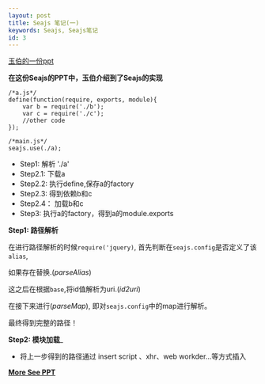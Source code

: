 ```yaml
---
layout: post
title: Seajs 笔记(一)
keywords: Seajs, Seajs笔记
id: 3
---
```


[玉伯的一份ppt][ppt]

[ppt]: https://speakerdeck.com/lifesinger/seajs

__在这份Seajs的PPT中，玉伯介绍到了Seajs的实现__


	/*a.js*/
	define(function(require, exports, module){
		var b = require('./b');
		var c = require('./c');
		//other code
	});

	/*main.js*/
	seajs.use(./a);


* Step1:  	解析 './a'
* Step2.1:  下载a
* Step2.2:	执行define,保存a的factory
* Step2.3: 	得到依赖b和c
* Step2.4：	加载b和c
* Step3:	执行a的factory，得到a的module.exports

__Step1: 路径解析__

在进行路径解析的时候```require('jquery)```, 首先判断在```seajs.config```是否定义了该```alias```,

如果存在替换.(*parseAlias*)		

这之后在根据```base```,将id值解析为uri.(*id2uri*)	

在接下来进行(*parseMap*), 即对```seajs.config```中的map进行解析。	

最终得到完整的路径！		


__Step2: 模块加载___

* 将上一步得到的路径通过 insert script 、xhr、web workder...等方式插入


__[More See PPT][ppt]__
